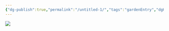 ```yaml
---
{"dg-publish":true,"permalink":"/untitled-1/","tags":"gardenEntry","dgHomeLink":true,"dgPassFrontmatter":false}
---
```




![](https://i.imgur.com/ahewaNu.png)
